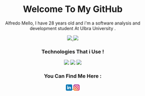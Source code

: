 <h1 align="center">Welcome To  My GitHub </h1>
<p align="center">Alfredo Mello, I have 28 years old and i'm a software analysis and development student At Ulbra University .  </p>

<div align="center">
    <a href="https://github.com/AlfredoMellox7">
        <img height="180em" src="https://github-readme-stats.vercel.app/api?username=AlfredoMellox7&show_icons=true&theme=omni" />
    </a>
    <a href="https://github.com/AlfredoMellox7">
        <img height="180em" src="https://github-readme-stats.vercel.app/api/top-langs/?username=AlfredoMellox7&layout=compact&theme=omni" />
    </a>
</div>

<h3 align="center">Technologies That i Use !</h3>
<p align="center">
    <img src="https://img.shields.io/badge/language-HTML-red"/>
    <img src="https://img.shields.io/badge/language-css-blue"/>
    <img src="https://img.shields.io/badge/language-JavaScript-yellow"/>
</p>

<h3 align="center">You Can Find Me Here :</h3>

<p align="center">
    <a href="https://www.linkedin.com/in/alfredo-mello-687653230/" target="blank">
        <img align="center" src="./assets/svgs/linkedin.svg" alt="AlfredoMellox7" height="20" width="20" />
    </a>
    <a href="https://www.instagram.com/?next=%2F" target="blank">
        <img align="center" src="./assets/svgs/instagram.svg" alt="AlfredoMellox7" height="20" width="20" />
    </a>
</p>